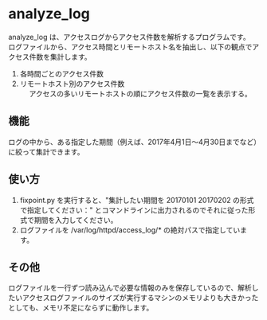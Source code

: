 # analyze_log
 
analyze_log は、アクセスログからアクセス件数を解析するプログラムです。<br>
ログファイルから、アクセス時間とリモートホスト名を抽出し、以下の観点でアクセス件数を集計します。

1. 各時間ごとのアクセス件数
2. リモートホスト別のアクセス件数<br>
　 アクセスの多いリモートホストの順にアクセス件数の一覧を表示する。
 
## 機能
 
ログの中から、ある指定した期間（例えば、2017年4月1日～4月30日までなど）に絞って集計できます。
 
## 使い方
 
1. fixpoint.py を実行すると、"集計したい期間を 20170101 20170202 の形式で指定してください：" とコマンドラインに出力されるのでそれに従った形式で期間を入力してください。
2. ログファイルを /var/log/httpd/access_log/* の絶対パスで指定しています。

## その他
 
ログファイルを一行ずつ読み込んで必要な情報のみを保存しているので、解析したいアクセスログファイルのサイズが実行するマシンのメモリよりも大きかったとしても、メモリ不足にならずに動作します。

